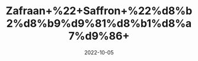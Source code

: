 ---
title: 'Zafraan+%22+Saffron+%22%d8%b2%d8%b9%d9%81%d8%b1%d8%a7%d9%86+'
date: '2022-10-05' 
metatag: '' 
inventory: '0' 
draft: false 
# meta description 
shortDescripton: 'It+improves+mood+and+sexual+function%2c+as+well+as+reduced+PMS+symptoms+and+enhanced+weight+loss.+'
description: 'Herb'
longdescription: ''
featured: True
# product Price
price: '250.0'
# Product Short Description
shortDescription: 'It+improves+mood+and+sexual+function%2c+as+well+as+reduced+PMS+symptoms+and+enhanced+weight+loss.+'
productID: '73C5F618-5524-ED11-9968-005056B3A416'
type: 'products'
category: 'Herb' 
thumnailproduct: 'https://eraconnect.blob.core.windows.net/product-images/aminsaddiquidawakhana/73C5F618-5524-ED11-9968-005056B3A416.webp' 
images:
  - image: 'https://eraconnect.blob.core.windows.net/product-images/aminsaddiquidawakhana/73C5F618-5524-ED11-9968-005056B3A416.webp'  
Variants:
---
